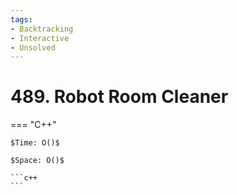 ```yaml
---
tags:
- Backtracking
- Interactive
- Unsolved
---
```



# 489. Robot Room Cleaner

=== "C++"

    $Time: O()$

    $Space: O()$

    ```c++
    ```